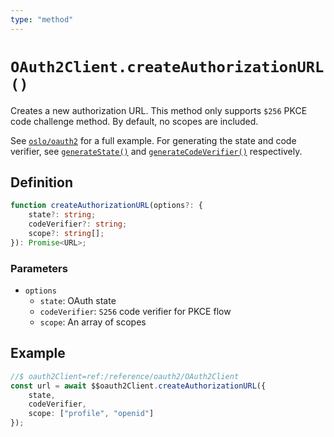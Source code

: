 ```yaml
---
type: "method"
---
```


# `OAuth2Client.createAuthorizationURL()`

Creates a new authorization URL. This method only supports `$256` PKCE code challenge method. By default, no scopes are included.

See [`oslo/oauth2`](/reference/oauth2) for a full example. For generating the state and code verifier, see [`generateState()`](ref:oauth2) and [`generateCodeVerifier()`](ref:oauth2) respectively.

## Definition

```ts
function createAuthorizationURL(options?: {
	state?: string;
	codeVerifier?: string;
	scope?: string[];
}): Promise<URL>;
```

### Parameters

- `options`
  - `state`: OAuth state
  - `codeVerifier`: `S256` code verifier for PKCE flow
  - `scope`: An array of scopes

## Example

```ts
//$ oauth2Client=ref:/reference/oauth2/OAuth2Client
const url = await $$oauth2Client.createAuthorizationURL({
	state,
	codeVerifier,
	scope: ["profile", "openid"]
});
```
